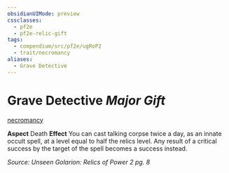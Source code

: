 ```yaml
---
obsidianUIMode: preview
cssclasses:
  - pf2e
  - pf2e-relic-gift
tags:
  - compendium/src/pf2e/ugRoP2
  - trait/necromancy
aliases:
  - Grave Detective
---
```

# Grave Detective *Major Gift*  
[necromancy](rules/traits/necromancy.md "Necromancy Item Trait")

**Aspect** Death
**Effect** You can cast talking corpse twice a day, as an innate occult spell, at a level equal to half the relics level. Any result of a critical success by the target of the spell becomes a success instead.

*Source: Unseen Golarion: Relics of Power 2 pg. 8*  
